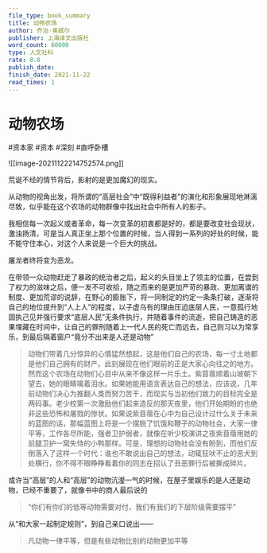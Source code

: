 ```yaml
---
file_type: book_summary
title: 动物农场
author: 乔治·奥威尔
publisher: 上海译文出版社
word_count: 60000
type: 人文社科
rate: 8.8
publish_date: 
finish_date: 2021-11-22
read_times: 1
---
```


# 动物农场

#资本家 #资本 #深刻 #直呼卧槽

![[image-20211122214752574.png]]


荒诞不经的情节背后，影射的是更加魔幻的现实。

从动物的视角出发，将所谓的“高层社会”中“既得利益者”的演化和形象展现地淋漓尽致，似乎能在这个农场的动物群像中找出社会中所有人的影子。

我相信每一次起义或者革命，每一次变革的初衷都是好的，都是要改变社会现状，激浊扬清，可是当人真正坐上那个位置的时候，当人得到一系列的好处的时候，能不能守住本心，对这个人来说是一个巨大的挑战。

屠龙者终将变为恶龙。

在带领一众动物赶走了暴政的统治者之后，起义的头目坐上了领主的位置，在尝到了权力的滋味之后，便一发不可收拾，随之而来的是更加严苛的暴政、更加离谱的制度、更加荒谬的说辞，在野心的膨胀下，将一同制定的约定一条条打破，逐渐将自己的地位提升到“人上人”的程度，以子虚乌有的理由压迫底层人民，一意孤行地固执己见并强行要求“底层人民”无条件执行，并随着事件的流逝，把自己铸造的恶果埋藏在时间中，让自己的罪刑随着上一代人民的死亡而远去，自己则习以为常享乐，到最后隔着窗户“竟分不出来是人还是动物” 

> 动物们带着几分惊异的心情猛然想起，这是他们自己的农场，每一寸土地都是他们自己拥有的财产。此刻展现在他们眼前的正是大家心向往之的地方。然而这个农场在动物们心目中从来不像这样一片乐土。紫苜蓿顺着山坡朝下望去，她的眼睛噙着泪水。如果她能用语言表达自己的想法，应该说，几年前动物们决心为推翻人类而努力苦干，而现实与当初他们致力的目标完全是两码事。老少校第一次激励他们起来造反的那天夜里，他们开始期盼的也绝非这些恐怖和屠戮的惨状。如果说紫苜蓿在心中为自己设计过什么关于未来的蓝图的话，那幅蓝图上将是一个摆脱了饥饿和鞭子的动物社会，大家一律平等，工作各尽所能，强者卫护弱者，就像在听少校演讲之夜紫苜蓿用她的前腿卫护一窝失恃的小鸭那样。可是，理想的动物社会没有盼到，而他们反倒落入了这样一个时代：谁也不敢说出自己的想法，动辄狂吠不止的恶犬到处横行，你不得不眼睁睁看着你的同志在招认了丑恶罪行后被撕成碎片。

或许当“高层”的人和“高层”的动物沆瀣一气的时候，在屋子里娱乐的是人还是动物，已经不重要了，就像书中的商人最后说的

> “你们有你们的低等动物需要对付，我们有我们的下层阶级需要摆平”

从“和大家一起制定规则”，到自己亲口说出——

> 凡动物一律平等，但是有些动物比别的动物更加平等



